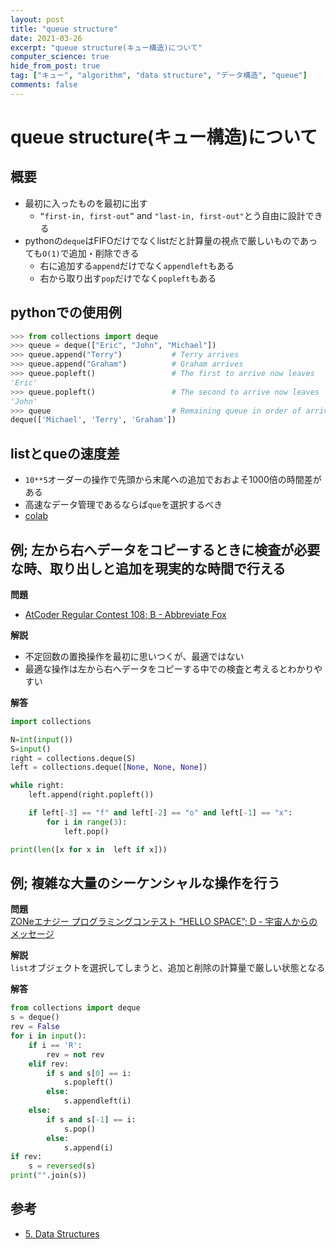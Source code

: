```yaml
---
layout: post
title: "queue structure"
date: 2021-03-26
excerpt: "queue structure(キュー構造)について"
computer_science: true
hide_from_post: true
tag: ["キュー", "algorithm", "data structure", "データ構造", "queue"]
comments: false
---
```


# queue structure(キュー構造)について

## 概要
 - 最初に入ったものを最初に出す
   - `“first-in, first-out”` and `"last-in, first-out"`とう自由に設計できる
 - pythonの`deque`はFIFOだけでなくlistだと計算量の視点で厳しいものであっても`O(1)`で追加・削除できる
   - 右に追加する`append`だけでなく`appendleft`もある
   - 右から取り出す`pop`だけでなく`popleft`もある

## pythonでの使用例

```python
>>> from collections import deque
>>> queue = deque(["Eric", "John", "Michael"])
>>> queue.append("Terry")           # Terry arrives
>>> queue.append("Graham")          # Graham arrives
>>> queue.popleft()                 # The first to arrive now leaves
'Eric'
>>> queue.popleft()                 # The second to arrive now leaves
'John'
>>> queue                           # Remaining queue in order of arrival
deque(['Michael', 'Terry', 'Graham'])
```

## listとqueの速度差  
 - `10**5`オーダーの操作で先頭から末尾への追加でおおよそ1000倍の時間差がある  
 - 高速なデータ管理であるならば`que`を選択するべき  
 - [colab](https://colab.research.google.com/drive/1jWNDYkRxYjm9ZBsm3P8ud-1WY3zKvWa8?usp=sharing)

## 例; 左から右へデータをコピーするときに検査が必要な時、取り出しと追加を現実的な時間で行える  

**問題**  
 - [AtCoder Regular Contest 108; B - Abbreviate Fox](https://atcoder.jp/contests/arc108/tasks/arc108_b)

**解説**  
 - 不定回数の置換操作を最初に思いつくが、最適ではない 
 - 最適な操作は左から右へデータをコピーする中での検査と考えるとわかりやすい

**解答**  
```python
import collections

N=int(input())
S=input()
right = collections.deque(S)
left = collections.deque([None, None, None])

while right:
    left.append(right.popleft())

    if left[-3] == "f" and left[-2] == "o" and left[-1] == "x":
        for i in range(3):
            left.pop()

print(len([x for x in  left if x]))
```


## 例; 複雑な大量のシーケンシャルな操作を行う

**問題**  
[ZONeエナジー プログラミングコンテスト “HELLO SPACE”; D - 宇宙人からのメッセージ](https://atcoder.jp/contests/zone2021/tasks/zone2021_d)  

**解説**  
`list`オブジェクトを選択してしまうと、追加と削除の計算量で厳しい状態となる  

**解答**  
```python
from collections import deque
s = deque()
rev = False
for i in input():
    if i == 'R':
        rev = not rev
    elif rev:
        if s and s[0] == i:
            s.popleft()
        else:
            s.appendleft(i)
    else:
        if s and s[-1] == i:
            s.pop()
        else:
            s.append(i)
if rev:
    s = reversed(s)
print("".join(s))
```


## 参考
 - [5. Data Structures](https://docs.python.org/3/tutorial/datastructures.html)

